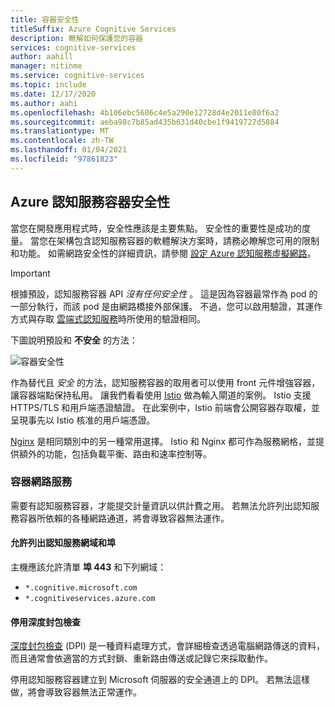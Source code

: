```yaml
---
title: 容器安全性
titleSuffix: Azure Cognitive Services
description: 瞭解如何保護您的容器
services: cognitive-services
author: aahill
manager: nitinme
ms.service: cognitive-services
ms.topic: include
ms.date: 12/17/2020
ms.author: aahi
ms.openlocfilehash: 4b106ebc5606c4e5a290e12728d4e2011e80f6a2
ms.sourcegitcommit: aeba98c7b85ad435b631d40cbe1f9419727d5884
ms.translationtype: MT
ms.contentlocale: zh-TW
ms.lasthandoff: 01/04/2021
ms.locfileid: "97861823"
---
```

## <a name="azure-cognitive-services-container-security"></a>Azure 認知服務容器安全性

當您在開發應用程式時，安全性應該是主要焦點。 安全性的重要性是成功的度量。 當您在架構包含認知服務容器的軟體解決方案時，請務必瞭解您可用的限制和功能。 如需網路安全性的詳細資訊，請參閱 [設定 Azure 認知服務虛擬網路][az-security]。

> [!IMPORTANT]
> 根據預設，認知服務容器 API *沒有任何安全性* 。 這是因為容器最常作為 pod 的一部分執行，而該 pod 是由網路橋接外部保護。 不過，您可以啟用驗證，其運作方式與存取 [雲端式認知服務][request-authentication]時所使用的驗證相同。

下圖說明預設和 **不安全** 的方法：

![容器安全性](../media/container-security.svg)

作為替代且 *安全* 的方法，認知服務容器的取用者可以使用 front 元件增強容器，讓容器端點保持私用。 讓我們看看使用 [Istio][istio] 做為輸入閘道的案例。 Istio 支援 HTTPS/TLS 和用戶端憑證驗證。 在此案例中，Istio 前端會公開容器存取權，並呈現事先以 Istio 核准的用戶端憑證。

[Nginx][nginx] 是相同類別中的另一種常用選擇。 Istio 和 Nginx 都可作為服務網格，並提供額外的功能，包括負載平衡、路由和速率控制等。

### <a name="container-networking"></a>容器網路服務

需要有認知服務容器，才能提交計量資訊以供計費之用。 若無法允許列出認知服務容器所依賴的各種網路通道，將會導致容器無法運作。

#### <a name="allow-list-cognitive-services-domains-and-ports"></a>允許列出認知服務網域和埠

主機應該允許清單 **埠 443** 和下列網域：

* `*.cognitive.microsoft.com`
* `*.cognitiveservices.azure.com`

#### <a name="disable-deep-packet-inspection"></a>停用深度封包檢查

[深度封包檢查](https://en.wikipedia.org/wiki/Deep_packet_inspection) (DPI) 是一種資料處理方式，會詳細檢查透過電腦網路傳送的資料，而且通常會依適當的方式封鎖、重新路由傳送或記錄它來採取動作。

停用認知服務容器建立到 Microsoft 伺服器的安全通道上的 DPI。 若無法這樣做，將會導致容器無法正常運作。

[istio]: https://istio.io/
[nginx]: https://www.nginx.com
[request-authentication]: ../../authentication.md
[az-security]: ../../cognitive-services-virtual-networks.md
